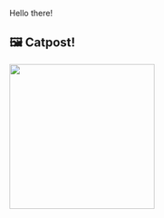 Hello there!



## 🖼️ Catpost!

<sub>
    <img src="https://cdn2.thecatapi.com/images/ae4.gif" height="256">
</sub>

